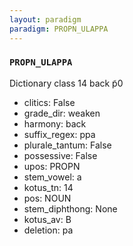 ```yaml
---
layout: paradigm
paradigm: PROPN_ULAPPA
---
```

### ` PROPN_ULAPPA `

Dictionary class 14 back p̃0
* clitics: False
* grade_dir: weaken
* harmony: back
* suffix_regex: ppa
* plurale_tantum: False
* possessive: False
* upos: PROPN
* stem_vowel: a
* kotus_tn: 14
* pos: NOUN
* stem_diphthong: None
* kotus_av: B
* deletion: pa
